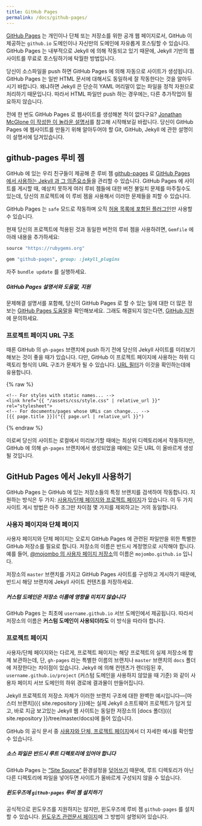 ```yaml
---
title: GitHub Pages
permalink: /docs/github-pages/
---
```


<!--
[GitHub Pages](https://pages.github.com) are public web pages for users,
organizations, and repositories, that are freely hosted on GitHub's `github.io`
domain or on a custom domain name of your choice. GitHub Pages are powered by
Jekyll behind the scenes, so they're a great way to host your Jekyll-powered
website for free.
-->
[GitHub Pages](http://pages.github.com) 는 개인이나 단체 또는 저장소를 위한 공개
웹 페이지로서, GitHub 이 제공하는 `github.io` 도메인이나 자신만의 도메인에
자유롭게 호스팅할 수 있습니다. GitHub Pages 는 내부적으로 Jekyll 에 의해
작동되고 있기 때문에, Jekyll 기반의 웹사이트를 무료로 호스팅하기에 탁월한 방법입니다.

<!--
Your site is automatically generated by GitHub Pages when you push your source
files. Note that GitHub Pages works equally well for regular HTML content,
simply because Jekyll treats files without YAML front matter as static assets.
So if you only need to push generated HTML, you're good to go without any
further setup.
-->
당신이 소스파일을 push 하면 GitHub Pages 에 의해 자동으로 사이트가 생성됩니다.
GitHub Pages 는 일반 HTML 문서에 대해서도 동일하세 잘 작동한다는 것을 알아두시기
바랍니다. 왜냐하면 Jekyll 은 단순히 YAML 머리말이 없는 파일을 정적 자원으로
처리하기 때문입니다. 따라서 HTML 파일만 push 하는 경우에는, 다른 추가작업이
필요하지 않습니다.

<!--
Never built a website with GitHub Pages before? [See this marvelous guide by
Jonathan McGlone](http://jmcglone.com/guides/github-pages/) to get you up and
running. This guide will teach you what you need to know about Git, GitHub, and
Jekyll to create your very own website on GitHub Pages.
-->
전에 한 번도 GitHub Pages 로 웹사이트를 생성해본 적이 없다구요? [Jonathan
McGlone 이 작성한 이 놀라운 설명서](http://jmcglone.com/guides/github-pages/)를
참고해 시작해보길 바랍니다. 당신이 GitHub Pages 에 웹사이트를 만들기 위해
알아두어야 할 Git, GitHub, Jekyll 에 관한 설명이 이 설명서에 담겨있습니다.

<!--
##  The github-pages gem
-->
## github-pages 루비 젬

<!--
Our friends at GitHub have provided the
[github-pages](https://github.com/github/pages-gem) gem which is used to manage
[Jekyll and its dependencies on GitHub Pages](https://pages.github.com/versions/).
Using it in your projects means that when you deploy your site to GitHub Pages,
you will not be caught by unexpected differences between various versions of the
gems.
-->
GitHub 에 있는 우리 친구들이 제공해 준 루비 젬
[github-pages](https://github.com/github/pages-gem)
로 [GitHub Pages 에서 사용하는 Jekyll 과 그 의존요소들](https://pages.github.com/versions/)을 관리할 수
있습니다. GitHub Pages 에 사이트를 게시할 때, 예상치 못하게 여러 루비 젬들에
대한 버전 불일치 문제를 마주칠수도 있는데, 당신의 프로젝트에 이 루비 젬을
사용해서 이러한 문제들을 피할 수 있습니다.

<!--
Note that GitHub Pages runs in `safe` mode and only allows [a set of whitelisted
plugins](https://help.github.com/articles/configuring-jekyll-plugins/#default-plugins).
-->
GitHub Pages 는 `safe` 모드로 작동하며 오직 [허용 목록에 포함된
플러그인](https://help.github.com/articles/configuring-jekyll-plugins/#default-plugins)만 사용할 수 있습니다.

<!--
To use the currently-deployed version of the gem in your project, add the
following to your `Gemfile`:
-->
현재 당신의 프로젝트에 적용된 것과 동일한 버전의 루비 젬을 사용하려면,
`Gemfile` 에 아래 내용을 추가하세요:

```ruby
source "https://rubygems.org"

gem "github-pages", group: :jekyll_plugins
```

<!--
Be sure to run `bundle update` often.
-->
자주 `bundle update` 를 실행하세요.

<div class="note">
<!--
  <h5>GitHub Pages Documentation, Help, and Support</h5>
  <p>
    For more information about what you can do with GitHub Pages, as well as for
    troubleshooting guides, you should check out
    <a href="https://help.github.com/categories/github-pages-basics/">GitHub’s Pages Help section</a>.
    If all else fails, you should contact <a href="https://github.com/contact">GitHub Support</a>.
  </p>
-->
  <h5>GitHub Pages 설명서와 도움말, 지원</h5>
  <p>
    문제해결 설명서를 포함해, 당신이 GitHub Pages 로 할 수 있는 일에 대한 더 많은 정보는 <a href="https://help.github.com/categories/github-pages-basics/">GitHub Pages 도움말</a>을 확인해보세요.
    그래도 해결되지 않는다면, <a href="https://github.com/contact">GitHub 지원</a>에 문의하세요.
  </p>
</div>

<!--
### Project Page URL Structure
-->
### 프로젝트 페이지 URL 구조

<!--
Sometimes it's nice to preview your Jekyll site before you push your `gh-pages`
branch to GitHub. However, the subdirectory-like URL structure GitHub uses for
Project Pages complicates the proper resolution of URLs. In order to assure your
site builds properly, use the handy [URL filters](../templates/#filters):
-->
때론 GitHub 의 `gh-pages` 브랜치에 push 하기 전에 당신의 Jekyll 사이트를
미리보기해보는 것이 좋을 때가 있습니다. 다만, GitHub 이 프로젝트 페이지에
사용하는 하위 디렉토리 형식의 URL 구조가 문제가 될 수 있습니다. [URL
필터](../templates/#filters)가 이것을 확인하는데에 유용합니다.

{% raw %}
```liquid
<!-- For styles with static names... -->
<link href="{{ "/assets/css/style.css" | relative_url }}" rel="stylesheet">
<!-- For documents/pages whose URLs can change... -->
[{{ page.title }}]("{{ page.url | relative_url }}")
```
{% endraw %}

<!--
This way you can preview your site locally from the site root on localhost,
but when GitHub generates your pages from the `gh-pages` branch all the URLs
will resolve properly.
-->
이로써 당신의 사이트는 로컬에서 미리보기할 때에는 최상위 디렉토리에서
작동하지만, GitHub 에 의해 `gh-pages` 브랜치에서 생성되었을 때에는 모든 URL 이
올바르게 생성될 것입니다.

<!--
## Deploying Jekyll to GitHub Pages
-->
## GitHub Pages 에서 Jekyll 사용하기

<!--
GitHub Pages work by looking at certain branches of repositories on GitHub.
There are two basic types available: [user/organization and project pages](https://help.github.com/articles/user-organization-and-project-pages/).
The way to deploy these two types of sites are nearly identical, except for a
few minor details.
-->
GitHub Pages 는 GitHub 에 있는 저장소들의 특정 브랜치를 검색하여 작동합니다.
지원하는 방식은 두 가지: [사용자/단체 페이지와 프로젝트 페이지](https://help.github.com/articles/user-organization-and-project-pages/)가 있습니다.
이 두 가지 사이트 게시 방법은 아주 조그만 차이점 몇 가지를 제외하고는 거의
동일합니다.

<!--
### User and Organization Pages
-->
### 사용자 페이지와 단체 페이지

<!--
User and organization pages live in a special GitHub repository dedicated to
only the GitHub Pages files. This repository must be named after the account
name. For example, [@mojombo’s user page repository](https://github.com/mojombo/mojombo.github.io) has the name
`mojombo.github.io`.
-->
사용자 페이지와 단체 페이지는 오로지 GitHub Pages 에 관련된 파일만을 위한 특별한
GitHub 저장소를 필요로 합니다. 저장소의 이름은 반드시 계정명으로 시작해야
합니다. 예를 들어, [@mojombo 의 사용자 페이지 저장소](https://github.com/mojombo/mojombo.github.io)의 이름은
`mojombo.github.io` 입니다.

<!--
Content from the `master` branch of your repository will be used to build and
publish the GitHub Pages site, so make sure your Jekyll site is stored there.
-->
저장소의 `master` 브랜치를 가지고 GitHub Pages 사이트를 구성하고 게시하기
때문에, 반드시 해당 브랜치에 Jekyll 사이트 컨텐츠를 저장하세요.

<div class="note info">
<!--
  <h5>Custom domains do not affect repository names</h5>
  <p>
    GitHub Pages are initially configured to live under the
    <code>username.github.io</code> subdomain, which is why repositories must
    be named this way <strong>even if a custom domain is being used</strong>.
  </p>
-->
  <h5>커스텀 도메인은 저장소 이름에 영향을 미치지 않습니다</h5>
  <p>
    GitHub Pages 는 최초에 <code>username.github.io</code> 서브 도메인에서
    제공됩니다. 따라서 저장소의 이름은 <strong>커스텀 도메인이
    사용되더라도</strong> 이 방식을 따라야 합니다.
  </p>
</div>

<!--
### Project Pages
-->
### 프로젝트 페이지

<!--
Unlike user and organization Pages, Project Pages are kept in the same
repository as the project they are for, except that the website content is
stored in a specially named `gh-pages` branch or in a `docs` folder on the
`master` branch. The content will be rendered using Jekyll, and the output
will become available under a subpath of your user pages subdomain, such as
`username.github.io/project` (unless a custom domain is specified).
-->
사용자/단체 페이지와는 다르게, 프로젝트 페이지는 해당 프로젝트의 실제 저장소에
함께 보관하는데, 단, `gh-pages` 라는 특별한 이름의 브랜치나 `master` 브랜치의
`docs` 폴더에 저장한다는 차이점이 있습니다. Jekyll 에 의해 컨텐츠가 렌더링된 후,
`username.github.io/project` (커스텀 도메인을 사용하지 않았을 때 기준)
와 같이 사용자 페이지 서브 도메인의 하위 경로에 결과물이 만들어집니다.


<!--
The Jekyll project repository itself is a perfect example of this branch
structure—the [master branch]({{ site.repository }}) contains the
actual software project for Jekyll, and the Jekyll website that you’re
looking at right now is contained in the [docs
folder]({{ site.repository }}/tree/master/docs) of the same repository.
-->
Jekyll 프로젝트의 저장소 자체가 이러한 브랜치 구조에 대한 완벽한
예시입니다—[마스터 브랜치]({{ site.repository }})에는 실제 Jekyll
소프트웨어 프로젝트가 담겨 있고, 바로 지금 보고있는 Jekyll 웹 사이트는
동일한 저장소의 [docs 폴더]({{ site.repository }}/tree/master/docs)에 들어
있습니다.

<!--
Please refer to GitHub official documentation on
[user, organization and project pages](https://help.github.com/articles/user-organization-and-project-pages/)
to see more detailed examples.
-->
GitHub 의 공식 문서 중 [사용자와 단체, 프로젝트
페이지](https://help.github.com/articles/user-organization-and-project-pages/)에서
더 자세한 예시를 확인할 수 있습니다.

<div class="note warning">
<!--
  <h5>Source files must be in the root directory</h5>
  <p>
    GitHub Pages <a href="https://help.github.com/articles/troubleshooting-github-pages-build-failures#source-setting">overrides</a>
    the <a href="/docs/configuration/#global-configuration">“Site Source”</a>
    configuration value, so if you locate your files anywhere other than the
    root directory, your site may not build correctly.
  </p>
-->
  <h5>소스 파일은 반드시 루트 디렉토리에 있어야 합니다</h5>
  <p>
    GitHub Pages 는 <a href="/docs/configuration/#global-configuration">“Site Source”</a> 환경설정을
    <a href="https://help.github.com/articles/troubleshooting-github-pages-build-failures#source-setting">덮어쓰기</a>
    때문에, 루트 디렉토리가 아닌 다른 디렉토리에 파일을 넣어두면 사이트가
    올바르게 구성되지 않을 수 있습니다.
  </p>
</div>

<div class="note info">
<!--
  <h5>Installing the <code>github-pages</code> gem on Windows</h5>

  <p>
    While Windows is not officially supported, it is possible
    to install the <code>github-pages</code> gem on Windows.
    Special instructions can be found on our
    <a href="../windows/#installation">Windows-specific docs page</a>.
  </p>
-->
  <h5>윈도우즈에 <code>github-pages</code> 루비 젬 설치하기</h5>

  <p>
    공식적으로 윈도우즈를 지원하지는 않지만, 윈도우즈에
    루비 젬 <code>github-pages</code> 를 설치할 수 있습니다.
    <a href="../windows/#installation">윈도우즈 관련문서 페이지</a>에
    그 방법이 설명되어 있습니다.
  </p>
</div>

